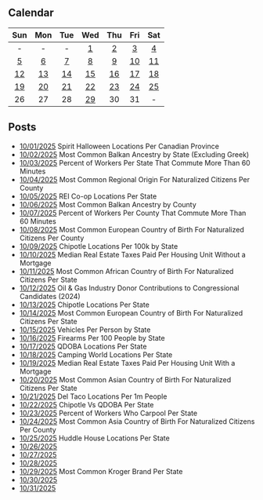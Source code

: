 ## Calendar

|Sun|Mon|Tue|Wed|Thu|Fri|Sat|
|:-:|:-:|:-:|:-:|:-:|:-:|:-:|
|-|-|-|[1](../../projects/stores/Spirit_Halloween_Locations_Per_Canadian_Province)|[2](../../projects/ethnicity/Balkan_Ancestry_Per_State/)|[3](../../projects/economics/Commute_More_60_Minutes_Per_State/)|[4](../../projects/demography/Citizen_Origin_Region_Per_County/)|
|[5](../../projects/stores/REI_Locations_Per_State/)|[6](../../projects/ethnicity/Balkan_Ancestry_Per_County/)|[7](../../projects/economics/Commute_More_60_Minutes_Per_County)|[8](../../projects/demography/Citizen_European_Origin_Region_Per_County/)|[9](../../projects/restaurants/Chipotle_Per_Capita/)|[10](../../projects/economics/Median_Real_Estate_Taxes_Paid_Without_Mortgage_Per_County)|[11](../../projects/demography/Citizen_African_Origin_Per_State/)|
|[12](../../projects/politics/Oil_And_Gas_Industry_Contributions_Per_State/)|[13](../../projects/restaurants/Chipotle_Per_State/)|[14](../../projects/demography/Citizen_European_Origin_Region_Per_State/)|[15](../../projects/economics/Vehicles_Per_State/)|[16](../../projects/demography/Firearm_Ownership_Rate_Per_State/)|[17](../../projects/restaurants/QDOBA_Per_State/)|[18](../../projects/stores/Camping_World_Locations_Per_State/)|
|[19](../../projects/economics/Median_Real_Estate_Taxes_Paid_With_Mortgage_Per_County/)|[20](../../projects/demography/Citizen_Asian_Origin_Per_State/)|[21](../../projects/restaurants/Del_Taco_Per_State/)|[22](../../projects/versus/Chipotle_Vs_QDOBA_Per_State/)|[23](../../projects/economics/Carpool_Per_State/)|[24](../../projects/demography/Citizen_Asian_Origin_Region_Per_County/)|[25](../../projects/restaurants/Huddlehouse_Per_State/)|
|26|27|28|[29](../../projects/versus/Most_Common_Kroger_Brand_Per_State/)|30|31|-|

## Posts

* [10/01/2025](../../projects/stores/Spirit_Halloween_Locations_Per_Canadian_Province) Spirit Halloween Locations Per Canadian Province
* [10/02/2025](../../projects/ethnicity/Balkan_Ancestry_Per_State/) Most Common Balkan Ancestry by State (Excluding Greek)
* [10/03/2025](../../projects/economics/Commute_More_60_Minutes_Per_State/) Percent of Workers Per State That Commute More Than 60 Minutes
* [10/04/2025](../../projects/demography/Citizen_Origin_Region_Per_County/) Most Common Regional Origin For Naturalized Citizens Per County
* [10/05/2025](../../projects/stores/REI_Locations_Per_State/) REI Co-op Locations Per State
* [10/06/2025](../../projects/ethnicity/Balkan_Ancestry_Per_County/) Most Common Balkan Ancestry by County
* [10/07/2025](../../projects/economics/Commute_More_60_Minutes_Per_County) Percent of Workers Per County That Commute More Than 60 Minutes
* [10/08/2025](../../projects/demography/Citizen_European_Origin_Region_Per_County/) Most Common European Country of Birth For Naturalized Citizens Per County
* [10/09/2025](../../projects/restaurants/Chipotle_Per_Capita/) Chipotle Locations Per 100k by State
* [10/10/2025](../../projects/economics/Median_Real_Estate_Taxes_Paid_Without_Mortgage_Per_County) Median Real Estate Taxes Paid Per Housing Unit Without a Mortgage
* [10/11/2025](../../projects/demography/Citizen_African_Origin_Per_State/) Most Common African Country of Birth For Naturalized Citizens Per State
* [10/12/2025](../../projects/politics/Oil_And_Gas_Industry_Contributions_Per_State/) Oil & Gas Industry Donor Contributions to Congressional Candidates (2024)
* [10/13/2025](../../projects/restaurants/Chipotle_Per_State/) Chipotle Locations Per State
* [10/14/2025](../../projects/demography/Citizen_European_Origin_Region_Per_State/) Most Common European Country of Birth For Naturalized Citizens Per State
* [10/15/2025](../../projects/economics/Vehicles_Per_State/) Vehicles Per Person by State
* [10/16/2025](../../projects/demography/Firearm_Ownership_Rate_Per_State/) Firearms Per 100 People by State
* [10/17/2025](../../projects/restaurants/QDOBA_Per_State/) QDOBA Locations Per State
* [10/18/2025](../../projects/stores/Camping_World_Locations_Per_State/) Camping World Locations Per State
* [10/19/2025](../../projects/economics/Median_Real_Estate_Taxes_Paid_With_Mortgage_Per_County/) Median Real Estate Taxes Paid Per Housing Unit With a Mortgage
* [10/20/2025](../../projects/demography/Citizen_Asian_Origin_Per_State/) Most Common Asian Country of Birth For Naturalized Citizens Per State
* [10/21/2025](../../projects/restaurants/Del_Taco_Per_State/) Del Taco Locations Per 1m People
* [10/22/2025](../../projects/versus/Chipotle_Vs_QDOBA_Per_State/) Chipotle Vs QDOBA Per State
* [10/23/2025](../../projects/economics/Carpool_Per_State/) Percent of Workers Who Carpool Per State
* [10/24/2025](../../projects/demography/Citizen_Asian_Origin_Region_Per_County/) Most Common Asia Country of Birth For Naturalized Citizens Per County
* [10/25/2025](../../projects/restaurants/Huddlehouse_Per_State/) Huddle House Locations Per State
* [10/26/2025]()
* [10/27/2025]()
* [10/28/2025]()
* [10/29/2025](../../projects/versus/Most_Common_Kroger_Brand_Per_State/) Most Common Kroger Brand Per State
* [10/30/2025]()
* [10/31/2025]()
